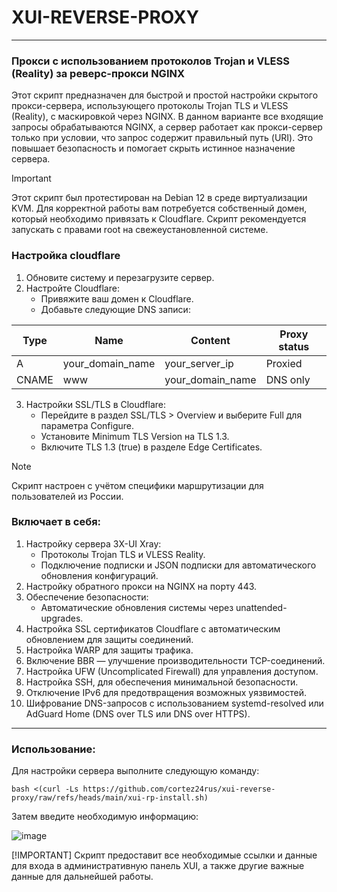 # XUI-REVERSE-PROXY

-----

### Прокси с использованием протоколов Trojan и VLESS (Reality) за реверс-прокси NGINX
Этот скрипт предназначен для быстрой и простой настройки скрытого прокси-сервера, использующего протоколы Trojan TLS и VLESS (Reality), с маскировкой через NGINX. В данном варианте все входящие запросы обрабатываются NGINX, а сервер работает как прокси-сервер только при условии, что запрос содержит правильный путь (URI). Это повышает безопасность и помогает скрыть истинное назначение сервера.

> [!IMPORTANT]
> Этот скрипт был протестирован на Debian 12 в среде виртуализации KVM. Для корректной работы вам потребуется собственный домен, который необходимо привязать к Cloudflare. Скрипт рекомендуется запускать с правами root на свежеустановленной системе.

### Настройка cloudflare
1. Обновите систему и перезагрузите сервер.
2. Настройте Cloudflare:
   - Привяжите ваш домен к Cloudflare.
   - Добавьте следующие DNS записи:

| Type  | Name             | Content          | Proxy status  |
| ----- | ---------------- | ---------------- | ------------- |
| A     | your_domain_name | your_server_ip   | Proxied       |
| CNAME | www              | your_domain_name | DNS only      |
   
3. Настройки SSL/TLS в Cloudflare:
   - Перейдите в раздел SSL/TLS > Overview и выберите Full для параметра Configure.
   - Установите Minimum TLS Version на TLS 1.3.
   - Включите TLS 1.3 (true) в разделе Edge Certificates.

> [!NOTE]
> Скрипт настроен с учётом специфики маршрутизации для пользователей из России.

### Включает в себя:
  
1. Настройку сервера 3X-UI Xray:
   - Протоколы Trojan TLS и VLESS Reality.
   - Подключение подписки и JSON подписки для автоматического обновления конфигураций.
2. Настройку обратного прокси на NGINX на порту 443.
3. Обеспечение безопасности:
   - Автоматические обновления системы через unattended-upgrades.
4. Настройка SSL сертификатов Cloudflare с автоматическим обновлением для защиты соединений.
5. Настройка WARP для защиты трафика.
6. Включение BBR — улучшение производительности TCP-соединений.
7. Настройка UFW (Uncomplicated Firewall) для управления доступом.
8. Настройка SSH, для обеспечения минимальной безопасности.
9. Отключение IPv6 для предотвращения возможных уязвимостей.
10. Шифрование DNS-запросов с использованием systemd-resolved или AdGuard Home (DNS over TLS или DNS over HTTPS).

-----

### Использование:

Для настройки сервера выполните следующую команду:

```
bash <(curl -Ls https://github.com/cortez24rus/xui-reverse-proxy/raw/refs/heads/main/xui-rp-install.sh)
```

Затем введите необходимую информацию:

![image](https://github.com/user-attachments/assets/dc60caee-1b01-40c9-a344-e0a67ebfc2ee)

[!IMPORTANT] Скрипт предоставит все необходимые ссылки и данные для входа в административную панель XUI, а также другие важные данные для дальнейшей работы.
